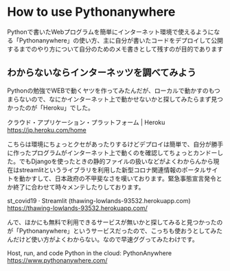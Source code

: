 # How to use Pythonanywhere

Pythonで書いたWebプログラムを簡単にインターネット環境で使えるようになる「Pythonanywhere」の使い方、主に自分が書いたコードをデプロイして公開するまでのやり方について自分のためのメモ書きとして残すのが目的であります

## わからないならインターネッツを調べてみよう

Pythonの勉強でWEBで動くヤツを作ってみたんだが、ローカルで動かすのもつまらないので、なにかインターネット上で動かせないかと探してみたらまず見つかったのが「Heroku」でした。

クラウド・アプリケーション・プラットフォーム | Heroku
https://jp.heroku.com/home

こちらは環境にちょっとクセがあったりするけどデプロイは簡単で、自分が勝手に作ったプログラムがインターネット上で動くのを確認してちょっとカンドーした。でもDjangoを使ったときの静的ファイルの扱いなどがよくわからんから現在はstreamlitというライブラリを利用した新型コロナ関連情報のポータルサイトを動かすして、日本政府の不甲斐なさを嘆いております。緊急事態宣言発令とか終了に合わせて時々メンテしたりしております。

st_covid19 · Streamlit (thawing-lowlands-93532.herokuapp.com)
https://thawing-lowlands-93532.herokuapp.com/

 んで、ほかにも無料で利用できるサービスが無いかと探してみると見つかったのが「Pythonanywhere」というサービスだったので、こっちも使おうとしてみたんだけど使い方がよくわからない。なので早速ググってみたわけです。

Host, run, and code Python in the cloud: PythonAnywhere
https://www.pythonanywhere.com/
